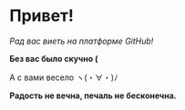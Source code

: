 # Привет!

*Рад вас виеть на платформе GitHub!*

__Без вас было скучно (__

А с вами весело ヽ(・∀・)ﾉ

**Радость не вечна, печаль не бесконечна.**
